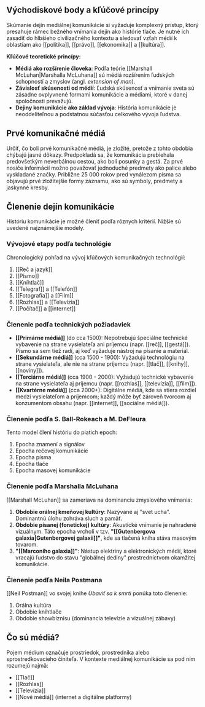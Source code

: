 ## Východiskové body a kľúčové princípy

Skúmanie dejín mediálnej komunikácie si vyžaduje komplexný prístup, ktorý presahuje rámec bežného vnímania dejín ako histórie tlače. Je nutné ich zasadiť do hlbšieho civilizačného kontextu a sledovať vzťah médií k oblastiam ako [[politika]], [[právo]], [[ekonomika]] a [[kultúra]].

**Kľúčové teoretické princípy:**
- **Médiá ako rozšírenie človeka**: Podľa teórie [[Marshall McLuhan|Marshalla McLuhana]] sú médiá rozšírením ľudských schopností a zmyslov (angl. *extension of man*).
- **Závislosť skúsenosti od médií**: Ľudská skúsenosť a vnímanie sveta sú zásadne ovplyvnené formami komunikácie a médiami, ktoré v danej spoločnosti prevažujú.
- **Dejiny komunikácie ako základ vývoja**: História komunikácie je neoddeliteľnou a podstatnou súčasťou celkového vývoja ľudstva.

## Prvé komunikačné médiá

Určiť, čo boli prvé komunikačné médiá, je zložité, pretože z tohto obdobia chýbajú jasné dôkazy. Predpokladá sa, že komunikácia prebiehala predovšetkým neverbálnou cestou, ako boli posunky a gestá. Za prvé nosiče informácií možno považovať jednoduché predmety ako palice alebo vyskladané značky. Približne 25 000 rokov pred vynálezom písma sa objavujú prvé zložitejšie formy záznamu, ako sú symboly, predmety a jaskynné kresby.

## Členenie dejín komunikácie

Históriu komunikácie je možné členiť podľa rôznych kritérií. Nižšie sú uvedené najznámejšie modely.

### Vývojové etapy podľa technológie

Chronologický pohľad na vývoj kľúčových komunikačných technológií:
1.  [[Reč a jazyk]]
2.  [[Písmo]]
3.  [[Kníhtlač]]
4.  [[Telegraf]] a [[Telefón]]
5.  [[Fotografia]] a [[Film]]
6.  [[Rozhlas]] a [[Televízia]]
7.  [[Počítač]] a [[internet]]

### Členenie podľa technických požiadaviek

- **[[Primárne médiá]]** (do cca 1500): Nepotrebujú špeciálne technické vybavenie na strane vysielateľa ani príjemcu (napr. [[reč]], [[gestá]]). Písmo sa sem tiež radí, aj keď vyžaduje nástroj na písanie a materiál.
- **[[Sekundárne médiá]]** (cca 1500 - 1900): Vyžadujú technológiu na strane vysielateľa, ale nie na strane príjemcu (napr. [[tlač]], [[knihy]], [[noviny]]).
- **[[Terciárne médiá]]** (cca 1900 - 2000): Vyžadujú technické vybavenie na strane vysielateľa aj príjemcu (napr. [[rozhlas]], [[televízia]], [[film]]).
- **[[Kvartérne médiá]]** (cca 2000+): Digitálne médiá, kde sa stiera rozdiel medzi vysielateľom a príjemcom; každý môže byť zároveň tvorcom aj konzumentom obsahu (napr. [[internet]], [[sociálne médiá]]).

### Členenie podľa S. Ball-Rokeach a M. DeFleura

Tento model člení históriu do piatich epoch:
1.  Epocha znamení a signálov
2.  Epocha rečovej komunikácie
3.  Epocha písma
4.  Epocha tlače
5.  Epocha masovej komunikácie

### Členenie podľa Marshalla McLuhana

[[Marshall McLuhan]] sa zameriava na dominanciu zmyslového vnímania:
1.  **Obdobie orálnej kmeňovej kultúry**: Nazývané aj "svet ucha". Dominantnú úlohu zohráva sluch a pamäť.
2.  **Obdobie písanej (fonetickej) kultúry**: Akustické vnímanie je nahradené vizuálnym. Táto epocha vrcholí v tzv. **"[[Gutenbergova galaxia|Gutenbergovej galaxii]]"**, kde sa tlačená kniha stáva masovým tovarom.
3.  **"[[Marconiho galaxia]]"**: Nástup elektriny a elektronických médií, ktoré vracajú ľudstvo do stavu "globálnej dediny" prostredníctvom okamžitej komunikácie.

### Členenie podľa Neila Postmana

[[Neil Postman]] vo svojej knihe *Ubaviť sa k smrti* ponúka toto členenie:
1.  Orálna kultúra
2.  Obdobie kníhtlače
3.  Obdobie showbiznisu (dominancia televízie a vizuálnej zábavy)

## Čo sú médiá?

Pojem médium označuje prostriedok, prostredníka alebo sprostredkovacieho činiteľa. V kontexte mediálnej komunikácie sa pod ním rozumejú najmä:
- [[Tlač]]
- [[Rozhlas]]
- [[Televízia]]
- [[Nové médiá]] (internet a digitálne platformy)